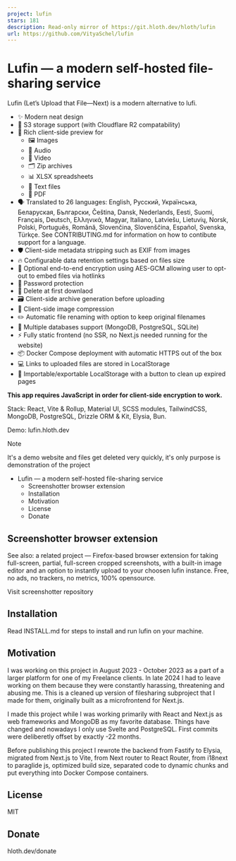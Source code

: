 ```yaml
---
project: lufin
stars: 181
description: Read-only mirror of https://git.hloth.dev/hloth/lufin
url: https://github.com/VityaSchel/lufin
---
```


Lufin — a modern self-hosted file-sharing service
=================================================

Lufin (Let’s Upload that File—Next) is a modern alternative to lufi.

-   ✨ Modern neat design
-   📁 S3 storage support (with Cloudflare R2 compatability)
-   🌄 Rich client-side preview for
    -   🖼️ Images
    -   🎵 Audio
    -   🎥 Video
    -   🗂️ Zip archives
    -   📊 XLSX spreadsheets
    -   📝 Text files
    -   📖 PDF
-   🗣️ Translated to 26 languages: English, Русский, Українська, Беларуская, Български, Čeština, Dansk, Nederlands, Eesti, Suomi, Français, Deutsch, Ελληνικά, Magyar, Italiano, Latviešu, Lietuvių, Norsk, Polski, Português, Română, Slovenčina, Slovenščina, Español, Svenska, Türkçe. See CONTRIBUTING.md for information on how to contibute support for a language.
-   🛡️ Client-side metadata stripping such as EXIF from images
-   🔥 Configurable data retention settings based on files size
-   🔐 Optional end-to-end encryption using AES-GCM allowing user to opt-out to embed files via hotlinks
-   🔑 Password protection
-   👀 Delete at first downlaod
-   🗃️ Client-side archive generation before uploading
-   📸 Client-side image compression
-   ✏️ Automatic file renaming with option to keep original filenames
-   📀 Multiple databases support (MongoDB, PostgreSQL, SQLite)
-   ⚡️ Fully static frontend (no SSR, no Next.js needed running for the website)
-   📦 Docker Compose deployment with automatic HTTPS out of the box
-   💻 Links to uploaded files are stored in LocalStorage
-   💾 Importable/exportable LocalStorage with a button to clean up expired pages

**This app requires JavaScript in order for client-side encryption to work.**

Stack: React, Vite & Rollup, Material UI, SCSS modules, TailwindCSS, MongoDB, PostgreSQL, Drizzle ORM & Kit, Elysia, Bun.

Demo: lufin.hloth.dev

Note

It's a demo website and files get deleted very quickly, it's only purpose is demonstration of the project

-   Lufin — a modern self-hosted file-sharing service
    -   Screenshotter browser extension
    -   Installation
    -   Motivation
    -   License
    -   Donate

Screenshotter browser extension
-------------------------------

See also: a related project — Firefox-based browser extension for taking full-screen, partial, full-screen cropped screenshots, with a built-in image editor and an option to instantly upload to your choosen lufin instance. Free, no ads, no trackers, no metrics, 100% opensource.

Visit screenshotter repository

Installation
------------

Read INSTALL.md for steps to install and run lufin on your machine.

Motivation
----------

I was working on this project in August 2023 - October 2023 as a part of a larger platform for one of my Freelance clients. In late 2024 I had to leave working on them because they were constantly harassing, threatening and abusing me. This is a cleaned up version of filesharing subproject that I made for them, originally built as a microfrontend for Next.js.

I made this project while I was working primarily with React and Next.js as web frameworks and MongoDB as my favorite database. Things have changed and nowadays I only use Svelte and PostgreSQL. First commits were deliberetly offset by exactly -22 months.

Before publishing this project I rewrote the backend from Fastify to Elysia, migrated from Next.js to Vite, from Next router to React Router, from i18next to paraglide js, optimized build size, separated code to dynamic chunks and put everything into Docker Compose containers.

License
-------

MIT

Donate
------

hloth.dev/donate
